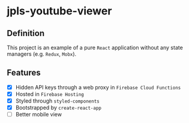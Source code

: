 # jpls-youtube-viewer

## Definition
This project is an example of a pure `React` application without any state managers (e.g. `Redux`, `Mobx`).

## Features
- [x] Hidden API keys through a web proxy in `Firebase Cloud Functions`
- [x] Hosted in `Firebase Hosting`
- [x] Styled through `styled-components`
- [x] Bootstrapped by `create-react-app`
- [ ] Better mobile view

